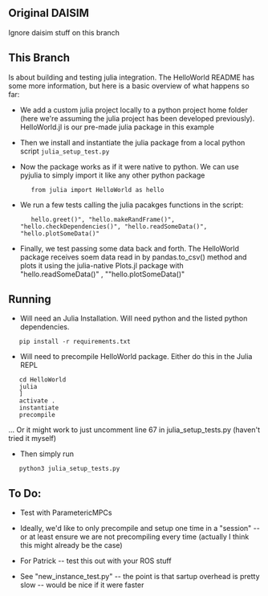 ## Original DAISIM 

Ignore daisim stuff on this branch

## This Branch
Is about building and testing julia integration. The HelloWorld README has some more information, but here is a basic overview of what happens so far:
   - We add a custom julia project locally to a python project home folder (here we're assuming the julia project has been developed previously). HelloWorld.jl is our pre-made julia package in this example
   - Then we install and instantiate the julia package from a local python script
        ` julia_setup_test.py `
   - Now the package works as if it were native to python. We can use pyjulia to simply import it like any other python package
     ```
        from julia import HelloWorld as hello
     ```
   - We run a few tests calling the julia pacakges functions in the script:
     ```
        hello.greet()", "hello.makeRandFrame()", "hello.checkDependencies()", "hello.readSomeData()", "hello.plotSomeData()"
     ```

   - Finally, we test passing some data back and forth. The HelloWorld package receives soem data read in by pandas.to_csv() method and plots it using the julia-native Plots.jl package with "hello.readSomeData()" , ""hello.plotSomeData()"

## Running
   - Will need an Julia Installation. Will need python and the listed python dependencies.
```
   pip install -r requirements.txt
```
   - Will need to precompile HelloWorld package. Either do this in the Julia REPL
```
   cd HelloWorld
   julia
   ]
   activate .
   instantiate
   precompile
```
 ... Or it might work to just uncomment line 67 in julia_setup_tests.py (haven't tried it myself)
   - Then simply run 
```
   python3 julia_setup_tests.py
```

## To Do:
- Test with ParametericMPCs
- Ideally, we'd like to only precompile and setup one time in a "session" -- or at least ensure we are not precompiling every time (actually I think this might already be the case)
- For Patrick -- test this out with your ROS stuff 

- See  "new_instance_test.py"  -- the point is that sartup overhead is pretty slow -- would be nice if it were faster
